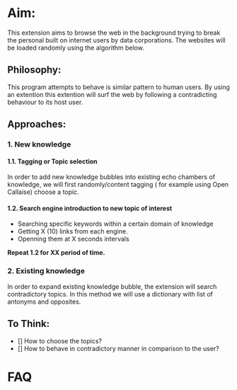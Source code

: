 # Aim:
This extension aims to browse the web in the background trying to break the personal built on internet users by data corporations. The websites will be loaded randomly using the algorithm below.
## Philosophy:
This program attempts to behave is similar pattern to human users. By using an extention this extention will surf the web by following a contradicting behaviour to its host user.
## Approaches:
### 1. New knowledge
#### 1.1. Tagging or Topic selection
In order to add new knowledge bubbles into existing echo chambers of knowledge, we will first randomly/content tagging ( for example using Open Callaise) choose a topic.
#### 1.2. Search engine introduction to new topic of interest
- Searching specific keywords within a certain domain of knowledge
- Getting X (10) links from each engine.
- Openning them at X seconds intervals

**Repeat 1.2 for XX period of time.**

### 2. Existing knowledge
In order to expand existing knowledge bubble, the extension will search contradictory topics. In this method we will use a dictionary with list of antonyms and opposites.

## To Think:
- [] How to choose the topics?
- [] How to behave in contradictory manner in comparison to the user?

# FAQ